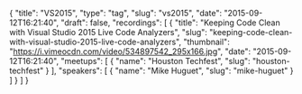 {
  "title": "VS2015",
  "type": "tag",
  "slug": "vs2015",
  "date": "2015-09-12T16:21:40",
  "draft": false,
  "recordings": [
    {
      "title": "Keeping Code Clean with Visual Studio 2015 Live Code Analyzers",
      "slug": "keeping-code-clean-with-visual-studio-2015-live-code-analyzers",
      "thumbnail": "https://i.vimeocdn.com/video/534897542_295x166.jpg",
      "date": "2015-09-12T16:21:40",
      "meetups": [
        {
          "name": "Houston Techfest",
          "slug": "houston-techfest"
        }
      ],
      "speakers": [
        {
          "name": "Mike Huguet",
          "slug": "mike-huguet"
        }
      ]
    }
  ]
}